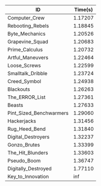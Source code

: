 |ID|Time(s)|
|-|-|
|Computer_Crew|1.17207|
|Rebooting_Rebels|1.18845|
|Byte_Mechanics|1.20526|
|Grapevine_Squad|1.20683|
|Prime_Calculus|1.20732|
|Artful_Maneuvers|1.22464|
|Loose_Screws|1.22599|
|Smalltalk_Dribble|1.23724|
|Creed_Symbol|1.24938|
|Blackouts|1.26263|
|The_ERROR_List|1.27361|
|Beasts|1.27633|
|Pint_Sized_Benchwarmers|1.29060|
|Hackerjacks|1.31456|
|Rug_Heed_Bend|1.31840|
|Digital_Destroyers|1.32237|
|Gonzo_Brutes|1.33399|
|The_Hit_Blunders|1.33603|
|Pseudo_Boom|1.36747|
|Digitally_Destroyed|1.77110|
|Key_to_Innovation|inf|
